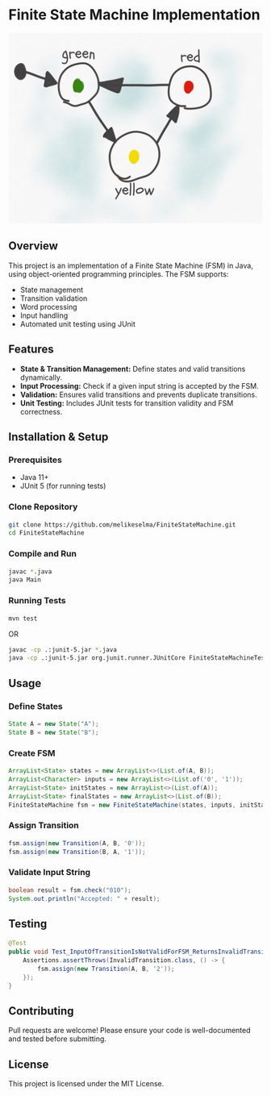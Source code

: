 # Finite State Machine Implementation

![Finite State Machine](./images/model.jpg)

## Overview
This project is an implementation of a Finite State Machine (FSM) in Java, using object-oriented programming principles. The FSM supports:

- State management
- Transition validation 
- Word processing 
- Input handling 
- Automated unit testing using JUnit

## Features
- **State & Transition Management:** Define states and valid transitions dynamically.
- **Input Processing:** Check if a given input string is accepted by the FSM.
- **Validation:** Ensures valid transitions and prevents duplicate transitions.
- **Unit Testing:** Includes JUnit tests for transition validity and FSM correctness.

## Installation & Setup

### Prerequisites
- Java 11+ 
- JUnit 5 (for running tests)

### Clone Repository
```sh
git clone https://github.com/melikeselma/FiniteStateMachine.git
cd FiniteStateMachine
```

### Compile and Run
```sh
javac *.java
java Main
```

### Running Tests
```sh
mvn test
```

OR

```sh
javac -cp .:junit-5.jar *.java
java -cp .:junit-5.jar org.junit.runner.JUnitCore FiniteStateMachineTest
```

## Usage
### Define States

```java
State A = new State("A");
State B = new State("B");
```

### Create FSM

```java
ArrayList<State> states = new ArrayList<>(List.of(A, B));
ArrayList<Character> inputs = new ArrayList<>(List.of('0', '1'));
ArrayList<State> initStates = new ArrayList<>(List.of(A));
ArrayList<State> finalStates = new ArrayList<>(List.of(B));
FiniteStateMachine fsm = new FiniteStateMachine(states, inputs, initStates, finalStates);
```

### Assign Transition

```java
fsm.assign(new Transition(A, B, '0'));
fsm.assign(new Transition(B, A, '1'));
```

### Validate Input String
```java
boolean result = fsm.check("010");
System.out.println("Accepted: " + result);
```

## Testing
```java
@Test
public void Test_InputOfTransitionIsNotValidForFSM_ReturnsInvalidTransition() {
    Assertions.assertThrows(InvalidTransition.class, () -> {
        fsm.assign(new Transition(A, B, '2'));
    });
}
```

## Contributing
Pull requests are welcome! Please ensure your code is well-documented and tested before submitting.

## License
This project is licensed under the MIT License.